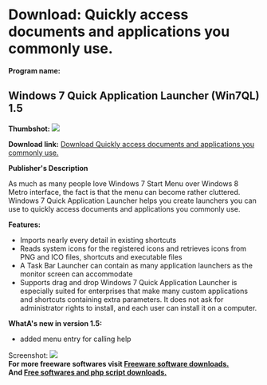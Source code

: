 # Download: Quickly access documents and applications you commonly use.

**Program name:**

## Windows 7 Quick Application Launcher (Win7QL) 1.5

  
**Thumbshot:** ![](http://www.freewarefiles.com/screenshot/win7qal_md.jpg)   
  
**Download link:** [Download Quickly access documents and applications you commonly use.](http://freesoftwares.boysofts.com/Windows-7-Quick-Application-Launcher_program_99115.html)  
  


**Publisher's Description**  
  


As much as many people love Windows 7 Start Menu over Windows 8 Metro interface, the fact is that the menu can become rather cluttered. Windows 7 Quick Application Launcher helps you create launchers you can use to quickly access documents and applications you commonly use. 

**Features:**

  * Imports nearly every detail in existing shortcuts 
  * Reads system icons for the registered icons and retrieves icons from PNG and ICO files, shortcuts and executable files 
  * A Task Bar Launcher can contain as many application launchers as the monitor screen can accommodate 
  * Supports drag and drop 
Windows 7 Quick Application Launcher is especially suited for enterprises that make many custom applications and shortcuts containing extra parameters. It does not ask for administrator rights to install, and each user can install it on a computer. 

**WhatA's new in version 1.5:**

  * added menu entry for calling help 

  
  
Screenshot: ![](http://www.freewarefiles.com/screenshot/win7qal.jpg)   
**For more freeware softwares visit [Freeware software downloads.](http://freesoftwares.boysofts.com/)**   
**And [Free softwares and php script downloads.](http://www.boysofts.com/)**
